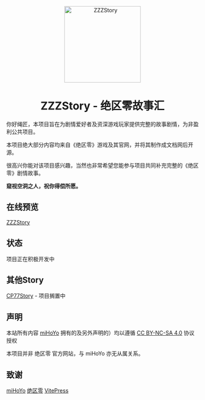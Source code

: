 <p align="center">
  <a href="https://zzzstory.doupoa.site"><img src="https://zzzstory.doupoa.site/logo.png" width="200" height="200" alt="ZZZStory"></a>
</p>

<div align="center">
<h1>ZZZStory - 绝区零故事汇</h1>
</div>

你好绳匠，本项目旨在为剧情爱好者及资深游戏玩家提供完整的故事剧情，为非盈利公共项目。

本项目绝大部分内容均来自《绝区零》游戏及其官网，并将其制作成文档网后开源。

很高兴你能对该项目感兴趣，当然也非常希望您能参与项目共同补充完整的《绝区零》剧情故事。

**窥视空洞之人，祝你得偿所愿。**

## 在线预览

[ZZZStory](https://zzzstory.doupoa.site)

## 状态

项目正在积极开发中

## 其他Story

[CP77Story](https://github.com/doupoa/CP77Story) - 项目搁置中

## 声明

本站所有内容 [miHoYo](https://www.mihoyo.com/) 拥有的及另外声明的）均以遵循 [CC BY-NC-SA 4.0](https://creativecommons.org/licenses/by-nc-sa/4.0/) 协议授权

本项目并非 绝区零 官方网站，与 miHoYo 亦无从属关系。

## 致谢

[miHoYo](https://www.mihoyo.com/)
[绝区零](https://zzz.mihoyo.com/main/)
[VitePress](https://vitepress.dev/)
